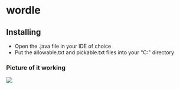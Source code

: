 # wordle
## Installing

* Open the .java file in your IDE of choice
* Put the allowable.txt and pickable.txt files into your "C:\" directory

### Picture of it working

![](https://i.imgur.com/nXhA01l.png)
